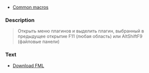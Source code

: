   * [Common macros](Common.md)

### Description ###

> Открыть меню плагинов и выделить плагин, выбранный в предыдущее открытие F11 (любая область) или AltShiftF9 (файловые панели)

### Text ###

  * [Download FML](http://far-macro-library.googlecode.com/svn/trunk/Common/F11.fml)
